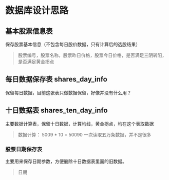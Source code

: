 # 数据库设计思路

## 基本股票信息表
保存股票基本信息（不包含每日股价数据，只有计算后的选股结果）
> 股票编号，股票名称，股票昨日价格，股票今日价格，是否满足三阴转阳，是否满足黄金拐点

## 每日数据保存表  shares_day_info
保留每日数据，目前这张表只做数据保留，好像并没有什么用？

## 十日数据表     shares_ten_day_info
主要数据计算表，保留十日数据，计算均线，黄金拐点，均在这个表取数据
> 数据计算： 5009 * 10 = 50090  一次读取五万条数据，并不是很多

### 股票日期保存表
主要用来保存日期参数，方便删除十日数据表里面的旧数据。
> 日期